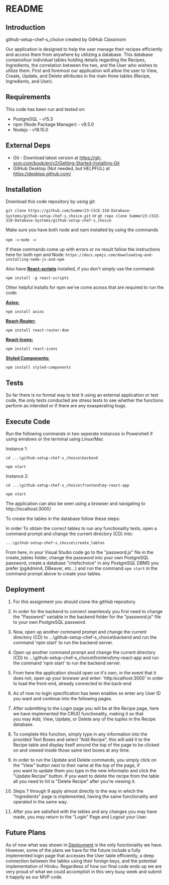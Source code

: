 # README

## Introduction

github-setup-chef-s_choice created by GitHub Classroom

Our application is designed to help the user manage their recipes efficiently and access them from anywhere by utilizing a database. This database containsfour individual tables holding details regarding the Recipes, Ingredients, the correlation between the two, and the User who wishes to utilize them. First and foremost our application will allow the user to View, Create, Update, and Delete attributes in the main three tables (Recipe, Ingredients, and User).

## Requirements

This code has been run and tested on:

- PostgreSQL - v15.3
- npm (Node Package Manager) - v9.5.0
- Nodejs - v18.15.0

## External Deps

- Git - Download latest version at https://git-scm.com/book/en/v2/Getting-Started-Installing-Git
- GitHub Desktop (Not needed, but HELPFUL) at https://desktop.github.com/

## Installation

Download this code repository by using git:

`git clone https://github.com/Summer23-CSCE-310-Database-Systems/github-setup-chef-s_choice.git`
 or 
`gh repo clone Summer23-CSCE-310-Database-Systems/github-setup-chef-s_choice`

Make sure you have both node and npm installed by using the commands

   `npm -v`
   `node -v`

   If these commands come up with errors or no result follow the instructions here for both npn and Node: 
   `https://docs.npmjs.com/downloading-and-installing-node-js-and-npm`

Also have <u><b>React-scripts</b></u> installed, if you don't simply use the command:

`npm install -g react-scripts`

Other helpful installs for npm we've come across that are required to run the code:

<u><b>Axios:</b></u>   

`npm install axios`

<u><b>React-Router:</b></u>       

`npm install react-router-dom`

<u><b>React-Icons:</b></u>       

`npm install react-icons`

<u><b>Styled Components:</b></u>  

`npm install styled-components`

## Tests

So far there is no formal way to test it using an external application or test code, the only tests conducted are stress tests to see whether the functions perform as intended or if there are any exasperating bugs.

## Execute Code

Run the following commands in two seperate instances in Powershell if using windows or the terminal using Linux/Mac

Instance 1: 

`cd ...\github-setup-chef-s_choice\backend`

`npm start`

Instance 2: 

`cd ...\github-setup-chef-s_choice\frontend\my-react-app`

`npm start`

The application can also be seen using a browser and navigating to http://localhost:3000/

To create the tables in the database follow these steps:

In order To obtain the correct tables to run any functionality tests, open a command prompt and change the current directory (CD) into:

`...\github-setup-chef-s_choice\create_tables`

From here, in your Visual Studio code go to the "password.js" file in the create_tables folder, change the password into your own PostgreSQL password, create a database "chefschoice" in any PostgreSQL DBMS you prefer (pgAdmin4, DBeaver, etc...) and run the command `npm start` in the command prompt above to create your tables.

## Deployment

1. For this assignment you should clone the gitHub repository.

2. In order for the backend to connect seamlessly you first need to change the "Password" variable in the backend folder for the 
   "password.js" file to your own PostgreSQL password.

3. Now, open up another command prompt and change the current directory (CD) to ...\github-setup-chef-s_choice\backend 
   and run the command 'npm start' to run the backend server.

4. Open up another command prompt and change the current directory (CD) to ...\github-setup-chef-s_choice\frontend\my-react-app 
   and run the command 'npm start' to run the   backend server.

5. From here the application should open on it's own, in the event that it does not, open up your browser and enter:
   'http:localhost:3000' in order to load the front-end, already connected to the back-end

6. As of now no login specification has been enables so enter any User ID you want and continue into the following pages.

7. After submitting to the Login page you will be at the Recipe page, here we have implemented the CRUD functionality, making it so that   
   you may Add, View, Update, or Delete any of the tuples in the Recipe database.

8. To complete this function, simply type in any information into the provided Text Boxes and select "Add Recipe", this will add it to 
   the Recipe table and display itself around the top of the page to be clicked on and viewed inside those same text boxes at any time. 

9. In order to run the Update and Delete commands, you simply click on the "View" button next to their name at the top of the page, if    
   you want to update them you type in the new informatio and click the "Update Recipe" button. If you want to delete the recipe from the table all you need to hit is "Delete Recipe" after you're viewing it.

10. Steps 7 through 9 apply almost directly to the way in which the "Ingredients" page is implemented, having the same functionality and 
    operated in the same way.

11. After you are satisfied with the tables and any changes you may have made, you may return to the "Login" Page and Logout your User.

## Future Plans

As of now what was shown in <u>Deployment</u> is the only functionality we have. However, some of the plans we have for the future include a fully implemented login page that accesses the User table efficiently, a deep connection between the tables using their foreign keys, and the potential implementation of Hiroku. Regardless of how our final code ends up we are very proud of what we could accomplish in this very busy week and submit it happily as our MVP code.

